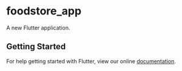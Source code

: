 # foodstore_app

A new Flutter application.

## Getting Started

For help getting started with Flutter, view our online
[documentation](https://flutter.io/).
